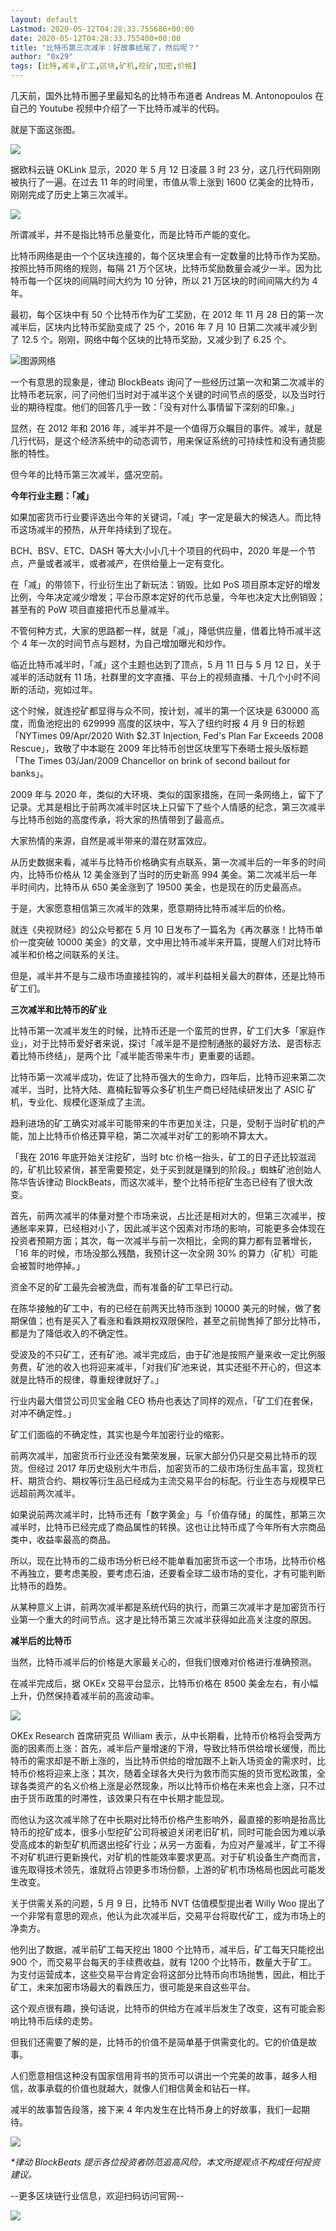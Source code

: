 ```yaml
---
layout: default
Lastmod: 2020-05-12T04:28:33.755686+00:00
date: 2020-05-12T04:28:33.755400+00:00
title: "比特币第三次减半：好故事结尾了，然后呢？"
author: "0x29"
tags: [比特,减半,矿工,区块,矿机,挖矿,加密,价格]
---
```


几天前，国外比特币圈子里最知名的比特币布道者 Andreas M. Antonopoulos 在自己的 Youtube 视频中介绍了一下比特币减半的代码。

就是下面这张图。

![](https://images.weserv.nl/?url=https%3A//mmbiz.qpic.cn/mmbiz_jpg/uucS886wJhfeu81icE0icFJPK7kLzUgC8ehthTf10x6LmibEO1CCFiaxGicWd6Nuruu55yhYYg0zlV6Kmq1e6CoibwSQ/640%3Fwx_fmt%3Djpeg)

据欧科云链 OKLink 显示，2020 年 5 月 12 日凌晨 3 时 23 分，这几行代码刚刚被执行了一遍。在过去 11 年的时间里，市值从零上涨到 1600 亿美金的比特币，刚刚完成了历史上第三次减半。  

![](https://images.weserv.nl/?url=https%3A//mmbiz.qpic.cn/mmbiz_jpg/uucS886wJhfeu81icE0icFJPK7kLzUgC8eU0naeThPf7S7ooVavz6t4kYX5ibwlo7yhoic3ib7y6G3RJTNoic5F5GY8Q/640%3Fwx_fmt%3Djpeg)

所谓减半，并不是指比特币总量变化，而是比特币产能的变化。  

比特币网络是由一个个区块连接的，每个区块里会有一定数量的比特币作为奖励。按照比特币网络的规则，每隔 21 万个区块，比特币奖励数量会减少一半。因为比特币每一个区块的间隔时间大约为 10 分钟，所以 21 万区块的时间间隔大约为 4 年。

最初，每个区块中有 50 个比特币作为矿工奖励，在 2012 年 11 月 28 日的第一次减半后，区块内比特币奖励变成了 25 个，2016 年 7 月 10 日第二次减半减少到了 12.5 个。刚刚，网络中每个区块的比特币奖励，又减少到了 6.25 个。

![](https://images.weserv.nl/?url=https%3A//mmbiz.qpic.cn/mmbiz_png/uucS886wJhfeu81icE0icFJPK7kLzUgC8eola8pef2vEmSmRpPx8wlGnOHtR9cwibOe2tX5c46BTSdb8DC2hnbztw/640%3Fwx_fmt%3Dpng)图源网络

一个有意思的现象是，律动 BlockBeats 询问了一些经历过第一次和第二次减半的比特币老玩家，问了问他们当时对于减半这个关键的时间节点的感受，以及当时行业的期待程度。他们的回答几乎一致：「没有对什么事情留下深刻的印象。」

显然，在 2012 年和 2016 年，减半并不是一个值得万众瞩目的事件。减半，就是几行代码，是这个经济系统中的动态调节，用来保证系统的可持续性和没有通货膨胀的特性。

但今年的比特币第三次减半，盛况空前。

**今年行业主题：「减」**

如果加密货币行业要评选出今年的关键词，「减」字一定是最大的候选人。而比特币这场减半的预热，从开年持续到了现在。

BCH、BSV、ETC、DASH 等大大小小几十个项目的代码中，2020 年是一个节点，产量或者减半，或者减产，在供给量上一定有变化。

在「减」的带领下，行业衍生出了新玩法：销毁。比如 PoS 项目原本定好的增发比例，今年决定减少增发；平台币原本定好的代币总量，今年也决定大比例销毁；甚至有的 PoW 项目直接把代币总量减半。

不管何种方式，大家的思路都一样，就是「减」，降低供应量，借着比特币减半这个 4 年一次的时间节点与题材，为自己增加曝光和炒作。

临近比特币减半时，「减」这个主题也达到了顶点，5 月 11 日与 5 月 12 日，关于减半的活动就有 11 场，社群里的文字直播、平台上的视频直播、十几个小时不间断的活动，宛如过年。

这个时候，就连挖矿都显得与众不同，按计划，减半的第一个区块是 630000 高度，而鱼池挖出的 629999 高度的区块中，写入了纽约时报 4 月 9 日的标题「NYTimes 09/Apr/2020 With $2.3T Injection, Fed's Plan Far Exceeds 2008 Rescue」，致敬了中本聪在 2009 年比特币创世区块里写下泰晤士报头版标题「The Times 03/Jan/2009 Chancellor on brink of second bailout for banks」。

2009 年与 2020 年，类似的大环境、类似的国家措施，在同一条网络上，留下了记录。尤其是相比于前两次减半时区块上只留下了些个人情感的纪念，第三次减半与比特币创始的高度传承，将大家的热情带到了最高点。

大家热情的来源，自然是减半带来的潜在财富效应。

从历史数据来看，减半与比特币价格确实有点联系，第一次减半后的一年多的时间内，比特币价格从 12 美金涨到了当时的历史新高 994 美金。第二次减半后一年半时间内，比特币从 650 美金涨到了 19500 美金，也是现在的历史最高点。

于是，大家愿意相信第三次减半的效果，愿意期待比特币减半后的价格。

就连《央视财经》的公众号都在 5 月 10 日发布了一篇名为《再次暴涨！比特币单价一度突破 10000 美金》的文章，文中用比特币减半来开篇，提醒人们对比特币减半和价格之间联系的关注。

但是，减半并不是与二级市场直接挂钩的，减半利益相关最大的群体，还是比特币矿工们。

**三次减半和比特币的矿业**

比特币第一次减半发生的时候，比特币还是一个蛮荒的世界，矿工们大多「家庭作业」，对于比特币爱好者来说，探讨「减半是不是控制通胀的最好方法、是否标志着比特币终结」，是两个比「减半能否带来牛市」更重要的话题。

比特币第一次减半成功，佐证了比特币强大的生命力，四年后，比特币迎来第二次减半，当时，比特大陆、嘉楠耘智等众多矿机生产商已经陆续研发出了 ASIC 矿机，专业化、规模化逐渐成了主流。

趋利进场的矿工确实对减半可能带来的牛市更加关注，只是，受制于当时矿机的产能，加上比特币价格还算平稳，第二次减半对矿工的影响不算太大。

「我在 2016 年底开始关注挖矿，当时 btc 价格一抬头，矿工的日子还比较滋润的，矿机比较紧俏，甚至需要预定，处于买到就是赚到的阶段。」蜘蛛矿池创始人陈华告诉律动 BlockBeats，而这次减半，整个比特币挖矿生态已经有了很大改变。

首先，前两次减半的体量对整个市场来说，占比还是相对大的，但第三次减半，按通胀率来算，已经相对小了，因此减半这个因素对市场的影响，可能更多会体现在投资者预期方面；其次，每一次减半与前一次相比，全网的算力都有显著增长，「16 年的时候，市场没那么残酷，我预计这一次全网 30% 的算力（矿机）可能会被暂时地停掉。」

资金不足的矿工最先会被洗盘，而有准备的矿工早已行动。

在陈华接触的矿工中，有的已经在前两天比特币涨到 10000 美元的时候，做了套期保值；也有是买入了看涨和看跌期权双限保险，甚至之前抛售掉了部分比特币，都是为了降低收入的不确定性。

受波及的不只矿工，还有矿池。减半完成后，由于矿池是按照产量来收一定比例服务费，矿池的收入也将迎来减半，「对我们矿池来说，其实还挺不开心的，但这本就是比特币的规律，尊重规律就好了。」

行业内最大借贷公司贝宝金融 CEO 杨舟也表达了同样的观点，「矿工们在套保，对冲不确定性。」

矿工们面临的不确定性，其实也是今年加密行业的缩影。

前两次减半，加密货币行业还没有繁荣发展，玩家大部分仍只是交易比特币的现货。但经过 2017 年历史级别大牛市后，加密货币的二级市场衍生品丰富，现货杠杆、期货合约、期权等衍生品已经成为主流交易平台的标配。行业生态与规模早已远超前两次减半。

如果说前两次减半时，比特币还有「数字黄金」与「价值存储」的属性，那第三次减半时，比特币已经完成了商品属性的转换。这也让比特币成了今年所有大宗商品类中，收益率最高的商品。

所以，现在比特币的二级市场分析已经不能单看加密货币这一个市场，比特币价格不再独立，要考虑美股，要考虑石油，还要看全球二级市场的变化，才有可能判断比特币的趋势。

从某种意义上讲，前两次减半都是系统代码的执行，而第三次减半才是加密货币行业第一个重大的时间节点。这才是比特币第三次减半获得如此高关注度的原因。

**减半后的比特币**

当然，比特币减半后的价格是大家最关心的，但我们很难对价格进行准确预测。

在减半完成后，据 OKEx 交易平台显示，比特币价格在 8500 美金左右，有小幅上升，仍然保持着减半前的高波动率。

![](https://images.weserv.nl/?url=https%3A//mmbiz.qpic.cn/mmbiz_png/uucS886wJhfeu81icE0icFJPK7kLzUgC8eO8jD4M7Uaw0iabJmuOZESfjhSibGqAGQHI7zUOYQ8UNCaFyDSqODPDuw/640%3Fwx_fmt%3Dpng)

OKEx Research 首席研究员 William 表示，从中长期看，比特币价格将会受两方面的因素而上涨：首先，减半后产量增速的下滑，导致比特币供给增长缓慢，而比特币的需求却是不断上涨的，当比特币供给的增加跟不上新入场资金的需求时，比特币价格将迎来上涨；其次，随着全球各大央行为救市而实施的货币宽松政策，全球各类资产的名义价格上涨是必然现象，所以比特币价格在未来也会上涨，只不过由于货币政策的时滞性，该效果只有在中长期才能显现。  

而他认为这次减半除了在中长期对比特币价格产生影响外，最直接的影响是抬高比特币的挖矿成本，很多小型挖矿公司将被迫关闭老旧矿机，同时可能会因为难以承受高成本的新型矿机而退出挖矿行业；从另一方面看，为应对产量减半，矿工不得不对矿机进行更新换代，对矿机的性能效率要求更高。对于矿机设备生产商而言，谁先取得技术领先，谁就将占领更多市场份额，上游的矿机市场格局也因此可能发生改变。

关于供需关系的问题，5 月 9 日，比特币 NVT 估值模型提出者 Willy Woo 提出了一个非常有意思的观点，他认为此次减半后，交易平台将取代矿工，成为市场上的净卖方。

他列出了数据，减半前矿工每天挖出 1800 个比特币，减半后，矿工每天只能挖出 900 个，而交易平台每天的手续费收益，就有 1200 个比特币，数量大于矿工。为支付运营成本，这些交易平台肯定会将这部分比特币向市场抛售，因此，相比于矿工，未来加密市场最大的看跌压力，很可能是来自这些平台。

这个观点很有趣，换句话说，比特币的供给方在减半后发生了改变，这有可能会影响比特币后续的走势。

但我们还需要了解的是，比特币的价值不是简单基于供需变化的。它的价值是故事。

人们愿意相信这种没有国家信用背书的货币可以讲出一个完美的故事，越多人相信，故事承载的价值也就越大，就像人们相信黄金和钻石一样。

减半的故事暂告段落，接下来 4 年内发生在比特币身上的好故事，我们一起期待。

![](https://images.weserv.nl/?url=https%3A//mmbiz.qpic.cn/mmbiz_jpg/uucS886wJhfeu81icE0icFJPK7kLzUgC8eZIpdlb52GCgVzXRkPCDEQYBvvrkcibhdiapAa4rbSbUvJT0IONL0qDwg/640%3Fwx_fmt%3Djpeg)  

_\*律动 BlockBeats 提示各位投资者防范追高风险，本文所提观点不构成任何投资建议。_  

\--更多区块链行业信息，欢迎扫码访问官网--

![](https://images.weserv.nl/?url=https%3A//mmbiz.qpic.cn/mmbiz_png/uucS886wJhdW1iaONxMNicXNCSyCIhoKphb3o3nP7d4icMMvEIL1ibV3nLcOWibic8OMAr2ujYQdKHnX8uaP7FkPU6bg/640%3Fwx_fmt%3Dpng)

